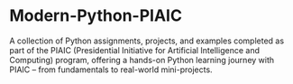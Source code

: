 # Modern-Python-PIAIC
A collection of Python assignments, projects, and examples completed as part of the PIAIC (Presidential Initiative for Artificial Intelligence and Computing) program, offering a  hands-on Python learning journey with PIAIC – from fundamentals to real-world mini-projects.
